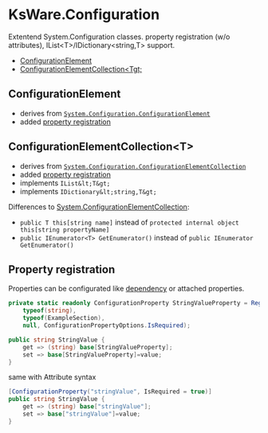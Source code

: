 ﻿# KsWare.Configuration
Extentend System.Configuration classes. property registration (w/o attributes), IList&lt;T>/IDictionary&lt;string,T> support.

- [ConfigurationElement](#ConfigurationElement)
- [ConfigurationElementCollection&lt;Tgt;](#ConfigurationElementCollection&lt;T&gt;)

## ConfigurationElement
- derives from [`System.Configuration.ConfigurationElement`](https://docs.microsoft.com/en-US/dotnet/api/system.configuration.configurationelement)
- added [property registration](#Property-registration)

## ConfigurationElementCollection&lt;T&gt;
- derives from [`System.Configuration.ConfigurationElementCollection`](https://docs.microsoft.com/en-US/dotnet/api/system.configuration.configurationelementcollection)
- added [property registration](#Property-registration)
- implements `IList&lt;T&gt;`
- implements `IDictionary&lt;string,T&gt;`

Differences to [System.ConfigurationElementCollection](https://docs.microsoft.com/de-de/dotnet/api/system.configuration.configurationelementcollection):
- `public T this[string name]` instead of `protected internal object this[string propertyName]`
- `public IEnumerator<T> GetEnumerator()` instead of `public IEnumerator GetEnumerator()`

## Property registration
Properties can be configurated like [dependency](https://docs.microsoft.com/de-de/dotnet/framework/wpf/advanced/how-to-implement-a-dependency-property) or attached properties.

```csharp
private static readonly ConfigurationProperty StringValueProperty = Register("stringValue",
	typeof(string),
	typeof(ExampleSection),
	null, ConfigurationPropertyOptions.IsRequired);

public string StringValue {
	get => (string) base[StringValueProperty];
	set => base[StringValueProperty]=value;
}

```
same with Attribute syntax
```csharp
[ConfigurationProperty("stringValue", IsRequired = true)]
public string StringValue {
	get => (string) base["stringValue"];
	set => base["stringValue"]=value;
}
```